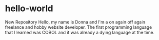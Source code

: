 # hello-world
New Repository
Hello, my name is Donna and I'm a on again off again freelance and hobby website developer. The first programming language that I learned was COBOL and it was already a dying language at the time.
